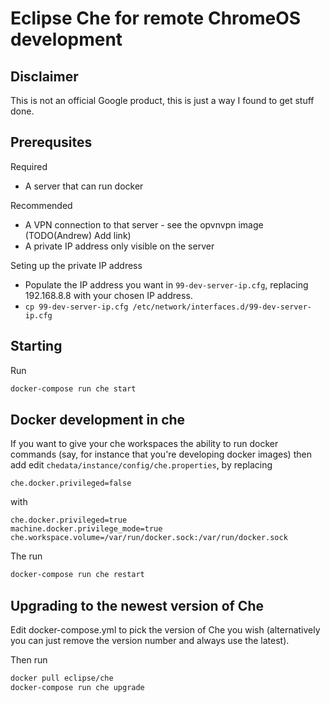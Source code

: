 # Eclipse Che for remote ChromeOS development

## Disclaimer

This is not an official Google product, this is just a way I found to get stuff
done.

## Prerequsites

Required

* A server that can run docker

Recommended

* A VPN connection to that server - see the opvnvpn image (TODO(Andrew) Add link)
* A private IP address only visible on the server

Seting up the private IP address

* Populate the IP address you want in `99-dev-server-ip.cfg`, replacing 192.168.8.8 with your chosen IP address.
* `cp 99-dev-server-ip.cfg /etc/network/interfaces.d/99-dev-server-ip.cfg`

## Starting

Run

```sh
docker-compose run che start
```

## Docker development in che

If you want to give your che workspaces the ability to run docker commands (say,
for instance that you're developing docker images) then add edit
`chedata/instance/config/che.properties`, by replacing

```
che.docker.privileged=false
```

with

```
che.docker.privileged=true
machine.docker.privilege_mode=true
che.workspace.volume=/var/run/docker.sock:/var/run/docker.sock
```

The run

```sh
docker-compose run che restart
```

## Upgrading to the newest version of Che

Edit docker-compose.yml to pick the version of Che you wish (alternatively you
can just remove the version number and always use the latest).

Then run

```sh
docker pull eclipse/che
docker-compose run che upgrade
```
